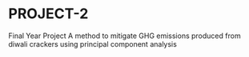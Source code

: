 # PROJECT-2
Final Year Project 
A method to mitigate GHG emissions produced from diwali crackers using principal component analysis

